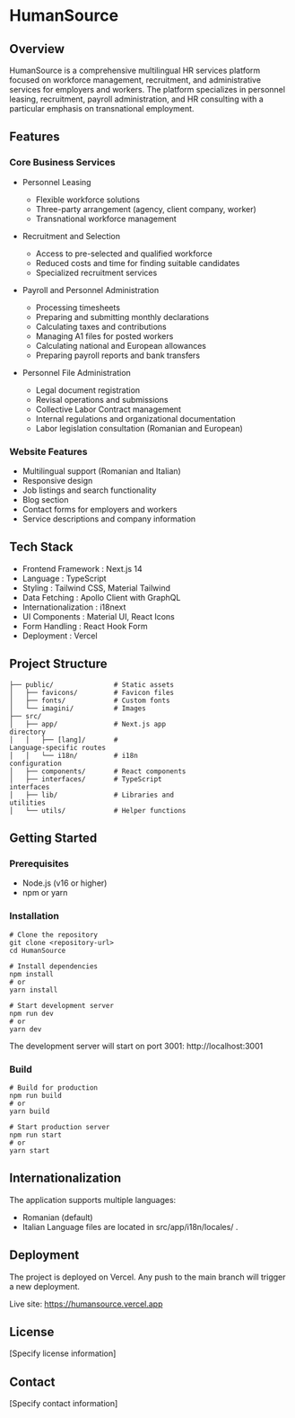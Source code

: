 
# HumanSource
## Overview
HumanSource is a comprehensive multilingual HR services platform focused on workforce management, recruitment, and administrative services for employers and workers. The platform specializes in personnel leasing, recruitment, payroll administration, and HR consulting with a particular emphasis on transnational employment.

## Features
### Core Business Services
- Personnel Leasing
  
  - Flexible workforce solutions
  - Three-party arrangement (agency, client company, worker)
  - Transnational workforce management
- Recruitment and Selection
  
  - Access to pre-selected and qualified workforce
  - Reduced costs and time for finding suitable candidates
  - Specialized recruitment services
- Payroll and Personnel Administration
  
  - Processing timesheets
  - Preparing and submitting monthly declarations
  - Calculating taxes and contributions
  - Managing A1 files for posted workers
  - Calculating national and European allowances
  - Preparing payroll reports and bank transfers
- Personnel File Administration
  
  - Legal document registration
  - Revisal operations and submissions
  - Collective Labor Contract management
  - Internal regulations and organizational documentation
  - Labor legislation consultation (Romanian and European)
### Website Features
- Multilingual support (Romanian and Italian)
- Responsive design
- Job listings and search functionality
- Blog section
- Contact forms for employers and workers
- Service descriptions and company information
## Tech Stack
- Frontend Framework : Next.js 14
- Language : TypeScript
- Styling : Tailwind CSS, Material Tailwind
- Data Fetching : Apollo Client with GraphQL
- Internationalization : i18next
- UI Components : Material UI, React Icons
- Form Handling : React Hook Form
- Deployment : Vercel
## Project Structure
```
├── public/               # Static assets
│   ├── favicons/         # Favicon files
│   ├── fonts/            # Custom fonts
│   └── imagini/          # Images
├── src/
│   ├── app/              # Next.js app 
directory
│   │   ├── [lang]/       # 
Language-specific routes
│   │   └── i18n/         # i18n 
configuration
│   ├── components/       # React components
│   ├── interfaces/       # TypeScript 
interfaces
│   ├── lib/              # Libraries and 
utilities
│   └── utils/            # Helper functions
```
## Getting Started
### Prerequisites
- Node.js (v16 or higher)
- npm or yarn
### Installation
```
# Clone the repository
git clone <repository-url>
cd HumanSource

# Install dependencies
npm install
# or
yarn install

# Start development server
npm run dev
# or
yarn dev
```
The development server will start on port 3001: http://localhost:3001

### Build
```
# Build for production
npm run build
# or
yarn build

# Start production server
npm run start
# or
yarn start
```
## Internationalization
The application supports multiple languages:

- Romanian (default)
- Italian
Language files are located in src/app/i18n/locales/ .

## Deployment
The project is deployed on Vercel. Any push to the main branch will trigger a new deployment.

Live site: https://humansource.vercel.app

## License
[Specify license information]

## Contact
[Specify contact information]
 
